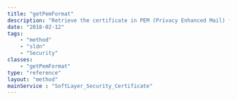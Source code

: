 ```yaml
---
title: "getPemFormat"
description: "Retrieve the certificate in PEM (Privacy Enhanced Mail) format, which is a string containing all base64 encoded (DER) certificates delimited by -----BEGIN/END *----- clauses. "
date: "2018-02-12"
tags:
    - "method"
    - "sldn"
    - "Security"
classes:
    - "getPemFormat"
type: "reference"
layout: "method"
mainService : "SoftLayer_Security_Certificate"
---
```

